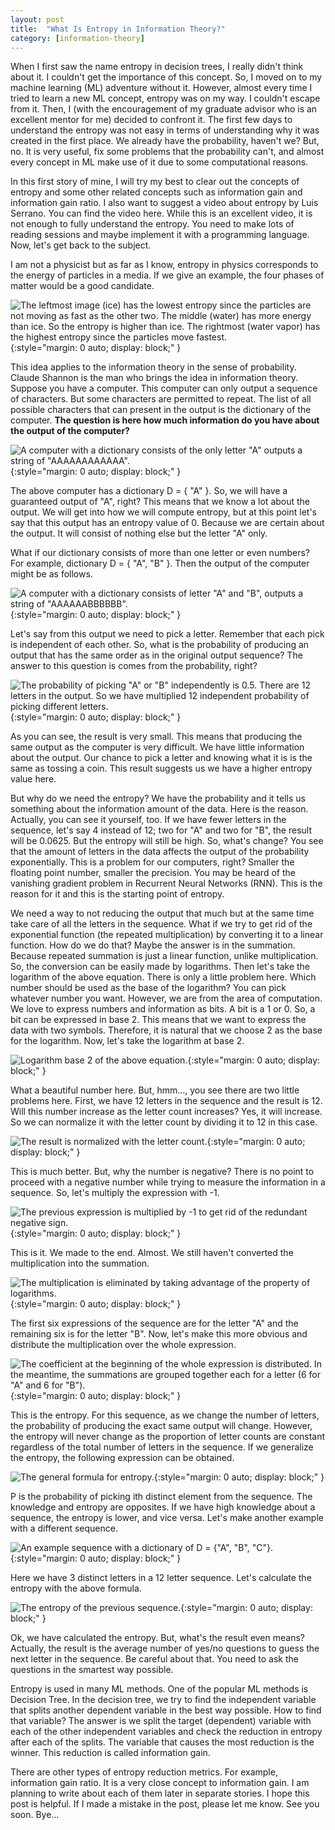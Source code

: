 ```yaml
---
layout: post
title:  "What Is Entropy in Information Theory?"
category: [information-theory]
---
```


When I first saw the name entropy in decision trees, I really didn't think about it. I couldn't get the importance of this concept. So, I moved on to my machine learning (ML) adventure without it. However, almost every time I tried to learn a new ML concept, entropy was on my way. I couldn't escape from it. Then, I (with the encouragement of my graduate advisor who is an excellent mentor for me) decided to confront it. The first few days to understand the entropy was not easy in terms of understanding why it was created in the first place. We already have the probability, haven't we? But, no. It is very useful, fix some problems that the probability can't, and almost every concept in ML make use of it due to some computational reasons.

In this first story of mine, I will try my best to clear out the concepts of entropy and some other related concepts such as information gain and information gain ratio. I also want to suggest a video about entropy by Luis Serrano. You can find the video here. While this is an excellent video, it is not enough to fully understand the entropy. You need to make lots of reading sessions and maybe implement it with a programming language. Now, let's get back to the subject.

I am not a physicist but as far as I know, entropy in physics corresponds to the energy of particles in a media. If we give an example, the four phases of matter would be a good candidate.

![The leftmost image (ice) has the lowest entropy since the particles are not moving as fast as the other two. The middle (water) has more energy than ice. So the entropy is higher than ice. The rightmost (water vapor) has the highest entropy since the particles move fastest.](/../assets/images/entropy-physics.png){:style="margin: 0 auto; display: block;" }

This idea applies to the information theory in the sense of probability. Claude Shannon is the man who brings the idea in information theory. Suppose you have a computer. This computer can only output a sequence of characters. But some characters are permitted to repeat. The list of all possible characters that can present in the output is the dictionary of the computer. **The question is here how much information do you have about the output of the computer?**

![A computer with a dictionary consists of the only letter "A" outputs a string of "AAAAAAAAAAAA".](/../assets/images/computer-w-single-output.png){:style="margin: 0 auto; display: block;" }

The above computer has a dictionary D = { "A" }. So, we will have a guaranteed output of "A", right? This means that we know a lot about the output. We will get into how we will compute entropy, but at this point let's say that this output has an entropy value of 0. Because we are certain about the output. It will consist of nothing else but the letter "A" only.

What if our dictionary consists of more than one letter or even numbers? For example, dictionary D = { "A", "B" }. Then the output of the computer might be as follows.

![A computer with a dictionary consists of letter "A" and "B", outputs a string of "AAAAAABBBBBB".](/../assets/images/computer-w-two-output.png){:style="margin: 0 auto; display: block;" }

Let's say from this output we need to pick a letter. Remember that each pick is independent of each other. So, what is the probability of producing an output that has the same order as in the original output sequence? The answer to this question is comes from the probability, right?

![The probability of picking "A" or "B" independently is 0.5. There are 12 letters in the output. So we have multiplied 12 independent probability of picking different letters.](/../assets/images/equation1.png){:style="margin: 0 auto; display: block;" }

As you can see, the result is very small. This means that producing the same output as the computer is very difficult. We have little information about the output. Our chance to pick a letter and knowing what it is is the same as tossing a coin. This result suggests us we have a higher entropy value here.

But why do we need the entropy? We have the probability and it tells us something about the information amount of the data. Here is the reason. Actually, you can see it yourself, too. If we have fewer letters in the sequence, let's say 4 instead of 12; two for "A" and two for "B", the result will be 0.0625. But the entropy will still be high. So, what's change? You see that the amount of letters in the data affects the output of the probability exponentially. This is a problem for our computers, right? Smaller the floating point number, smaller the precision. You may be heard of the vanishing gradient problem in Recurrent Neural Networks (RNN). This is the reason for it and this is the starting point of entropy.

We need a way to not reducing the output that much but at the same time take care of all the letters in the sequence. What if we try to get rid of the exponential function (the repeated multiplication) by converting it to a linear function. How do we do that? Maybe the answer is in the summation. Because repeated summation is just a linear function, unlike multiplication. So, the conversion can be easily made by logarithms. Then let's take the logarithm of the above equation. There is only a little problem here. Which number should be used as the base of the logarithm? You can pick whatever number you want. However, we are from the area of computation. We love to express numbers and information as bits. A bit is a 1 or 0. So, a bit can be expressed in base 2. This means that we want to express the data with two symbols. Therefore, it is natural that we choose 2 as the base for the logarithm. Now, let's take the logarithm at base 2.

![Logarithm base 2 of the above equation.](/../assets/images/equation2.png){:style="margin: 0 auto; display: block;" }

What a beautiful number here. But, hmm…, you see there are two little problems here. First, we have 12 letters in the sequence and the result is 12. Will this number increase as the letter count increases? Yes, it will increase. So we can normalize it with the letter count by dividing it to 12 in this case.

![The result is normalized with the letter count.](/../assets/images/equation3.png){:style="margin: 0 auto; display: block;" }

This is much better. But, why the number is negative? There is no point to proceed with a negative number while trying to measure the information in a sequence. So, let's multiply the expression with -1.

![The previous expression is multiplied by -1 to get rid of the redundant negative sign.](/../assets/images/equation4.png){:style="margin: 0 auto; display: block;" }

This is it. We made to the end. Almost. We still haven't converted the multiplication into the summation.

![The multiplication is eliminated by taking advantage of the property of logarithms.](/../assets/images/equation5.png){:style="margin: 0 auto; display: block;" }

The first six expressions of the sequence are for the letter "A" and the remaining six is for the letter "B". Now, let's make this more obvious and distribute the multiplication over the whole expression.

![The coefficient at the beginning of the whole expression is distributed. In the meantime, the summations are grouped together each for a letter (6 for "A" and 6 for "B").](/../assets/images/equation6.png){:style="margin: 0 auto; display: block;" }

This is the entropy. For this sequence, as we change the number of letters, the probability of producing the exact same output will change. However, the entropy will never change as the proportion of letter counts are constant regardless of the total number of letters in the sequence. If we generalize the entropy, the following expression can be obtained.

![The general formula for entropy.](/../assets/images/equation7.png){:style="margin: 0 auto; display: block;" }

P is the probability of picking ith distinct element from the sequence. The knowledge and entropy are opposites. If we have high knowledge about a sequence, the entropy is lower, and vice versa. Let's make another example with a different sequence.

![An example sequence with a dictionary of D = {"A", "B", "C"}.](/../assets/images/computer-w-three-output.png){:style="margin: 0 auto; display: block;" }

Here we have 3 distinct letters in a 12 letter sequence. Let's calculate the entropy with the above formula.

![The entropy of the previous sequence.](/../assets/images/equation8.png){:style="margin: 0 auto; display: block;" }

Ok, we have calculated the entropy. But, what's the result even means? Actually, the result is the average number of yes/no questions to guess the next letter in the sequence. Be careful about that. You need to ask the questions in the smartest way possible.

Entropy is used in many ML methods. One of the popular ML methods is Decision Tree. In the decision tree, we try to find the independent variable that splits another dependent variable in the best way possible. How to find that variable? The answer is we split the target (dependent) variable with each of the other independent variables and check the reduction in entropy after each of the splits. The variable that causes the most reduction is the winner. This reduction is called information gain.

There are other types of entropy reduction metrics. For example, information gain ratio. It is a very close concept to information gain. I am planning to write about each of them later in separate stories. I hope this post is helpful. If I made a mistake in the post, please let me know. See you soon. Bye…